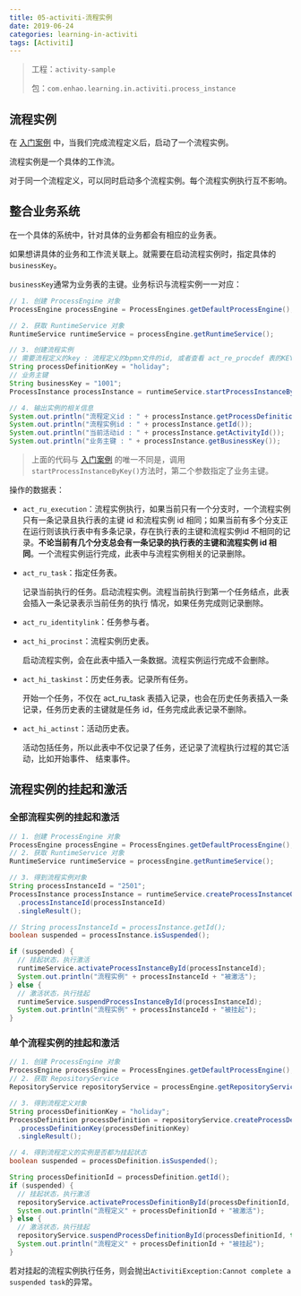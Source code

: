 ```yaml
---
title: 05-activiti-流程实例
date: 2019-06-24
categories: learning-in-activiti
tags: [Activiti]
---
```


> 工程：`activity-sample`
>
> 包：`com.enhao.learning.in.activiti.process_instance`

## 流程实例

在 [入门案例](03-activiti-入门案例.md) 中，当我们完成流程定义后，启动了一个流程实例。

流程实例是一个具体的工作流。

对于同一个流程定义，可以同时启动多个流程实例。每个流程实例执行互不影响。

## 整合业务系统

在一个具体的系统中，针对具体的业务都会有相应的业务表。

如果想讲具体的业务和工作流关联上。就需要在启动流程实例时，指定具体的`businessKey`。

`businessKey`通常为业务表的主键。业务标识与流程实例一一对应：

```java
// 1. 创建 ProcessEngine 对象
ProcessEngine processEngine = ProcessEngines.getDefaultProcessEngine();

// 2. 获取 RuntimeService 对象
RuntimeService runtimeService = processEngine.getRuntimeService();

// 3. 创建流程实例
// 需要流程定义的key : 流程定义的bpmn文件的id, 或者查看 act_re_procdef 表的KEY_ 字段。
String processDefinitionKey = "holiday";
// 业务主键
String businessKey = "1001";
ProcessInstance processInstance = runtimeService.startProcessInstanceByKey(processDefinitionKey, businessKey);

// 4. 输出实例的相关信息
System.out.println("流程定义id : " + processInstance.getProcessDefinitionId());
System.out.println("流程实例id : " + processInstance.getId());
System.out.println("当前活动id : " + processInstance.getActivityId());
System.out.println("业务主键 : " + processInstance.getBusinessKey());

```

> 上面的代码与 [入门案例](03-activiti-入门案例.md) 的唯一不同是，调用`startProcessInstanceByKey()`方法时，第二个参数指定了业务主键。

操作的数据表：

- `act_ru_execution`：流程实例执行，如果当前只有一个分支时，一个流程实例只有一条记录且执行表的主键 id 和流程实例 id 相同；如果当前有多个分支正在运行则该执行表中有多条记录，存在执行表的主键和流程实例id 不相同的记录。**不论当前有几个分支总会有一条记录的执行表的主键和流程实例 id 相同**。一个流程实例运行完成，此表中与流程实例相关的记录删除。

- `act_ru_task`：指定任务表。

  记录当前执行的任务。启动流程实例。流程当前执行到第一个任务结点，此表会插入一条记录表示当前任务的执行 情况，如果任务完成则记录删除。 

- `act_ru_identitylink`：任务参与者。

- `act_hi_procinst`：流程实例历史表。

  启动流程实例，会在此表中插入一条数据。流程实例运行完成不会删除。

- `act_hi_taskinst`：历史任务表。记录所有任务。

  开始一个任务，不仅在 act_ru_task 表插入记录，也会在历史任务表插入一条记录，任务历史表的主键就是任务 id，任务完成此表记录不删除。

- `act_hi_actinst`：活动历史表。

  活动包括任务，所以此表中不仅记录了任务，还记录了流程执行过程的其它活动，比如开始事件、 结束事件。 

## 流程实例的挂起和激活

### 全部流程实例的挂起和激活

```java
// 1. 创建 ProcessEngine 对象
ProcessEngine processEngine = ProcessEngines.getDefaultProcessEngine();
// 2. 获取 RuntimeService 对象
RuntimeService runtimeService = processEngine.getRuntimeService();

// 3. 得到流程实例对象
String processInstanceId = "2501";
ProcessInstance processInstance = runtimeService.createProcessInstanceQuery()
  .processInstanceId(processInstanceId)
  .singleResult();

// String processInstanceId = processInstance.getId();
boolean suspended = processInstance.isSuspended();

if (suspended) {
  // 挂起状态，执行激活
  runtimeService.activateProcessInstanceById(processInstanceId);
  System.out.println("流程实例" + processInstanceId + "被激活");
} else {
  // 激活状态，执行挂起
  runtimeService.suspendProcessInstanceById(processInstanceId);
  System.out.println("流程实例" + processInstanceId + "被挂起");
}
```



### 单个流程实例的挂起和激活

```java
// 1. 创建 ProcessEngine 对象
ProcessEngine processEngine = ProcessEngines.getDefaultProcessEngine();
// 2. 获取 RepositoryService
RepositoryService repositoryService = processEngine.getRepositoryService();

// 3. 得到流程定义对象
String processDefinitionKey = "holiday";
ProcessDefinition processDefinition = repositoryService.createProcessDefinitionQuery()
  .processDefinitionKey(processDefinitionKey)
  .singleResult();

// 4. 得到流程定义的实例是否都为挂起状态
boolean suspended = processDefinition.isSuspended();

String processDefinitionId = processDefinition.getId();
if (suspended) {
  // 挂起状态，执行激活
  repositoryService.activateProcessDefinitionById(processDefinitionId, true, null);
  System.out.println("流程定义" + processDefinitionId + "被激活");
} else {
  // 激活状态，执行挂起
  repositoryService.suspendProcessDefinitionById(processDefinitionId, true, null);
  System.out.println("流程定义" + processDefinitionId + "被挂起");
}
```

若对挂起的流程实例执行任务，则会抛出`ActivitiException:Cannot complete a suspended task`的异常。